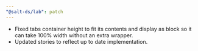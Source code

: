 ```yaml
---
"@salt-ds/lab": patch
---
```


- Fixed tabs container height to fit its contents and display as block so it can take 100% width without an extra wrapper.
- Updated stories to reflect up to date implementation.
